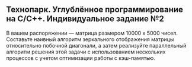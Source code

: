 ## Технопарк. Углублённое программирование на C/C++. Индивидуальное задание №2

В вашем распоряжении — матрица размером 10000 x 5000 чисел. Составьте наивный алгоритм зеркального отображения матрицы относительно побочной диагонали, а затем реализуйте параллельный алгоритм решения этой задачи с использованием нескольких процессов с учетом оптимизации работы с кэш-памятью.
